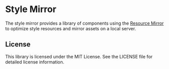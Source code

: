 Style Mirror
============

The style mirror provides a library of components using the [Resource Mirror][1] to optimize style resources and mirror
assets on a local server.

License
-------

This library is licensed under the MIT License. See the LICENSE file for detailed license information.



[1]: http://github.com/orbt/ResourceMirror
